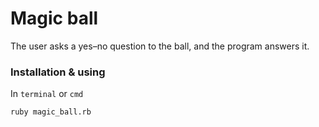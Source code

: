 # Magic ball

The user asks a yes–no question to the ball, and the program answers it.

### Installation & using

In `terminal` or `cmd`

```
ruby magic_ball.rb
```
